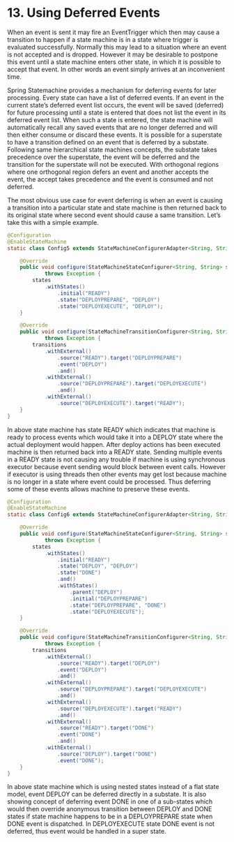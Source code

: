# 13. Using Deferred Events

When an event is sent it may fire an EventTrigger which then may cause a transition to happen if a state machine is in a state where trigger is evaluated successfully. Normally this may lead to a situation where an event is not accepted and is dropped. However it may be desirable to postpone this event until a state machine enters other state, in which it is possible to accept that event. In other words an event simply arrives at an inconvenient time.

Spring Statemachine provides a mechanism for deferring events for later processing. Every state can have a list of deferred events. If an event in the current state’s deferred event list occurs, the event will be saved (deferred) for future processing until a state is entered that does not list the event in its deferred event list. When such a state is entered, the state machine will automatically recall any saved events that are no longer deferred and will then either consume or discard these events. It is possible for a superstate to have a transition defined on an event that is deferred by a substate. Following same hierarchical state machines concepts, the substate takes precedence over the superstate, the event will be deferred and the transition for the superstate will not be executed. With orthogonal regions where one orthogonal region defers an event and another accepts the event, the accept takes precedence and the event is consumed and not deferred.

The most obvious use case for event deferring is when an event is causing a transition into a particular state and state machine is then returned back to its original state where second event should cause a same transition. Let’s take this with a simple example.

```java
@Configuration
@EnableStateMachine
static class Config5 extends StateMachineConfigurerAdapter<String, String> {

    @Override
    public void configure(StateMachineStateConfigurer<String, String> states)
            throws Exception {
        states
            .withStates()
                .initial("READY")
                .state("DEPLOYPREPARE", "DEPLOY")
                .state("DEPLOYEXECUTE", "DEPLOY");
    }

    @Override
    public void configure(StateMachineTransitionConfigurer<String, String> transitions)
            throws Exception {
        transitions
            .withExternal()
                .source("READY").target("DEPLOYPREPARE")
                .event("DEPLOY")
                .and()
            .withExternal()
                .source("DEPLOYPREPARE").target("DEPLOYEXECUTE")
                .and()
            .withExternal()
                .source("DEPLOYEXECUTE").target("READY");
    }
}
```

In above state machine has state READY which indicates that machine is ready to process events which would take it into a DEPLOY state where the actual deployment would happen. After deploy actions has been executed machine is then returned back into a READY state. Sending multiple events in a READY state is not causing any trouble if machine is using synchronous executor because event sending would block between event calls. However if executor is using threads then other events may get lost because machine is no longer in a state where event could be processed. Thus deferring some of these events allows machine to preserve these events.

```java
@Configuration
@EnableStateMachine
static class Config6 extends StateMachineConfigurerAdapter<String, String> {

    @Override
    public void configure(StateMachineStateConfigurer<String, String> states)
            throws Exception {
        states
            .withStates()
                .initial("READY")
                .state("DEPLOY", "DEPLOY")
                .state("DONE")
                .and()
                .withStates()
                    .parent("DEPLOY")
                    .initial("DEPLOYPREPARE")
                    .state("DEPLOYPREPARE", "DONE")
                    .state("DEPLOYEXECUTE");
    }

    @Override
    public void configure(StateMachineTransitionConfigurer<String, String> transitions)
            throws Exception {
        transitions
            .withExternal()
                .source("READY").target("DEPLOY")
                .event("DEPLOY")
                .and()
            .withExternal()
                .source("DEPLOYPREPARE").target("DEPLOYEXECUTE")
                .and()
            .withExternal()
                .source("DEPLOYEXECUTE").target("READY")
                .and()
            .withExternal()
                .source("READY").target("DONE")
                .event("DONE")
                .and()
            .withExternal()
                .source("DEPLOY").target("DONE")
                .event("DONE");
    }
}
```

In above state machine which is using nested states instead of a flat state model, event DEPLOY can be deferred directly in a substate. It is also showing concept of deferring event DONE in one of a sub-states which would then override anonymous transition between DEPLOY and DONE states if state machine happens to be in a DEPLOYPREPARE state when DONE event is dispatched. In DEPLOYEXECUTE state DONE event is not deferred, thus event would be handled in a super state.